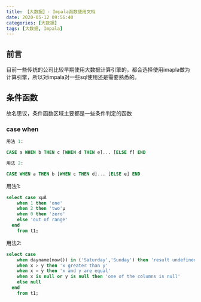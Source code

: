 ```yaml
---
title: 【大数据】- Impala函数使用文档
date: 2020-05-12 09:56:40
categories: [大数据]
tags: [大数据, Impala]
---
```


## 前言

目前一些传统的公司比较早期使用大数据计算引擎的，都会选择使用imapla做为计算引擎，所以对impala对一些sql使用还是需要熟悉的。

<!-- more -->

## 条件函数

故名思议，条件函数区域主要都是一些条件判定的函数

### case when

```sql
用法 1:

CASE a WHEN b THEN c [WHEN d THEN e]... [ELSE f] END

用法 2:

CASE WHEN a THEN b [WHEN c THEN d]... [ELSE e] END
```

用法1:

```sql
select case xµÂ
    when 1 then 'one'
    when 2 then 'two'µ
    when 0 then 'zero'
    else 'out of range'
  end
    from t1;
```

用法2:

```sql
select case
    when dayname(now()) in ('Saturday','Sunday') then 'result undefined on weekends'
    when x > y then 'x greater than y'
    when x = y then 'x and y are equal'
    when x is null or y is null then 'one of the columns is null'
    else null
  end
    from t1;
```
